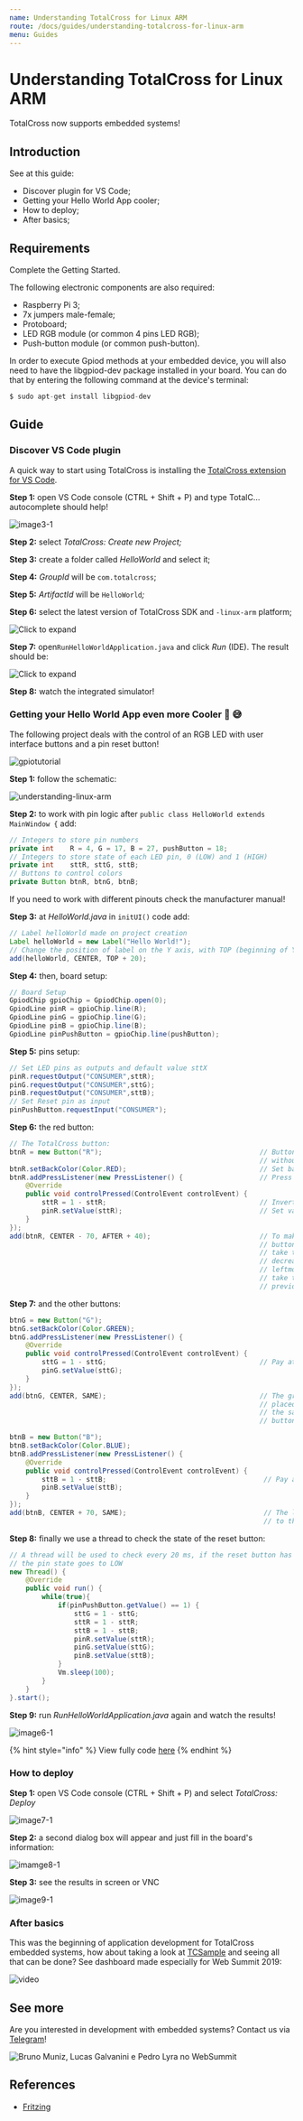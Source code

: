 ```yaml
---
name: Understanding TotalCross for Linux ARM
route: /docs/guides/understanding-totalcross-for-linux-arm
menu: Guides
---
```


# Understanding TotalCross for Linux ARM

TotalCross now supports embedded systems!

## Introduction

See at this guide:

- Discover plugin for VS Code;
- Getting your Hello World App cooler;
- How to deploy;
- After basics;

## Requirements

Complete the Getting Started.

<!-- {% page-ref page="../get-started/" %} -->

The following electronic components are also required:

- Raspberry Pi 3;
- 7x jumpers male-female;
- Protoboard;
- LED RGB module \(or common 4 pins LED RGB\);
- Push-button module \(or common push-button\).

In order to execute Gpiod methods at your embedded device, you will also need to have the libgpiod-dev package installed in your board. You can do that by entering the following command at the device's terminal:

```java
$ sudo apt-get install libgpiod-dev
```

## **Guide**

### Discover VS Code plugin

A quick way to start using TotalCross is installing the [TotalCross extension for VS Code](https://marketplace.visualstudio.com/items?itemName=Italo.totalcross).

**Step 1:** open VS Code console \(CTRL + Shift + P\) and type TotalC… autocomplete should help!

![image3-1](../.gitbook/assets/3-1.gif)

**Step 2:** select _TotalCross: Create new Project;_

**Step 3:** create a folder called _HelloWorld_ and select it;

**Step 4:** _GroupId_ will be `com.totalcross`;

**Step 5:** _ArtifactId_ will be `HelloWorld`_;_

**Step 6:** select the latest version of TotalCross SDK and `-linux-arm` platform;

![Click to expand](../.gitbook/assets/4-1.gif)

**Step 7:** open`RunHelloWorldApplication.java` and click _Run_ \(IDE\). The result should be:

![Click  to expand](../.gitbook/assets/5-1.gif)

**Step 8:** watch the integrated simulator!

### Getting your Hello World App even more Cooler 🥶 😅

The following project deals with the control of an RGB LED with user interface buttons and a pin reset button!

![gpiotutorial](../.gitbook/assets/gpiotutorial.jpg)

**Step 1:** follow the schematic:

![understanding-linux-arm](../.gitbook/assets/understanding_linux_arm.png)

**Step 2:** to work with pin logic after `public class HelloWorld extends MainWindow {` add:

```java
// Integers to store pin numbers
private int    R = 4, G = 17, B = 27, pushButton = 18;
// Integers to store state of each LED pin, 0 (LOW) and 1 (HIGH)
private int    sttR, sttG, sttB;
// Buttons to control colors
private Button btnR, btnG, btnB;
```

<!-- {% hint style="danger" %} -->

If you need to work with different pinouts check the manufacturer manual!

<!-- {% endhint %} -->

**Step 3:** at _HelloWorld.java_ in `initUI()` code add:

```java
// Label helloWorld made on project creation
Label helloWorld = new Label("Hello World!");
// Change the position of label on the Y axis, with TOP (beginning of Y) + a fill of 20
add(helloWorld, CENTER, TOP + 20);
```

**Step 4:** then, board setup:

```java
// Board Setup
GpiodChip gpioChip = GpiodChip.open(0);
GpiodLine pinR = gpioChip.line(R);
GpiodLine pinG = gpioChip.line(G);
GpiodLine pinB = gpioChip.line(B);
GpiodLine pinPushButton = gpioChip.line(pushButton);
```

**Step 5:** pins setup:

```java
// Set LED pins as outputs and default value sttX
pinR.requestOutput("CONSUMER",sttR);
pinG.requestOutput("CONSUMER",sttG);
pinB.requestOutput("CONSUMER",sttB);
// Set Reset pin as input
pinPushButton.requestInput("CONSUMER");
```

**Step 6:** the red button:

```java
// The TotalCross button:
btnR = new Button("R");                                       // Button instantiation
                                                              // without text
btnR.setBackColor(Color.RED);                                 // Set background color (red)
btnR.addPressListener(new PressListener() {                   // Press event listener
    @Override
    public void controlPressed(ControlEvent controlEvent) {
        sttR = 1 - sttR;                                      // Invert pin state
        pinR.setValue(sttR);                                  // Set value (HIGH or LOW)
    }
});
add(btnR, CENTER - 70, AFTER + 40);                           // To make horizontally aligned
                                                              // buttons in the 'RGB' sequence,
                                                              // take the center reference and
                                                              // decrease 70 to place the
                                                              // leftmost R. In the Y axis just
                                                              // take the reference of the
                                                              // previous component and add 40
```

**Step 7:** and the other buttons:

```java
btnG = new Button("G");
btnG.setBackColor(Color.GREEN);
btnG.addPressListener(new PressListener() {
    @Override
    public void controlPressed(ControlEvent controlEvent) {
        sttG = 1 - sttG;                                      // Pay attention to change pin!!!
        pinG.setValue(sttG);
    }
});
add(btnG, CENTER, SAME);                                      // The green button will be
                                                              // placed at the center and in
                                                              // the same line of previous
                                                              // button

btnB = new Button("B");
btnB.setBackColor(Color.BLUE);
btnB.addPressListener(new PressListener() {
    @Override
    public void controlPressed(ControlEvent controlEvent) {
        sttB = 1 - sttB;                                       // Pay attention to change pin!!!
        pinB.setValue(sttB);
    }
});
add(btnB, CENTER + 70, SAME);                                  // The last button will be placed
                                                               // to the right of the center.
```

**Step 8:** finally we use a thread to check the state of the reset button:

```java
// A thread will be used to check every 20 ms, if the reset button has been pressed: if yes then
// the pin state goes to LOW
new Thread() {
    @Override
    public void run() {
        while(true){
            if(pinPushButton.getValue() == 1) {
                sttG = 1 - sttG;
                sttR = 1 - sttR;
                sttB = 1 - sttB;
                pinR.setValue(sttR);
                pinG.setValue(sttG);
                pinB.setValue(sttB);
            }
            Vm.sleep(100);
        }
    }
}.start();
```

**Step 9:** run _RunHelloWorldApplication.java_ again and watch the results!

![image6-1](../.gitbook/assets/6-1.gif)

{% hint style="info" %}
View fully code [here](https://gist.github.com/acmlira/e6c18f0a82688f750c1648af4d101344)
{% endhint %}

### How to deploy

**Step 1:** open VS Code console \(CTRL + Shift + P\) and select _TotalCross: Deploy_

![image7-1](../.gitbook/assets/7-1.gif)

**Step 2:** a second dialog box will appear and just fill in the board's information:

![imamge8-1](../.gitbook/assets/8-1.gif)

**Step 3:** see the results in screen or VNC

![image9-1](../.gitbook/assets/9-1.gif)

### After basics

This was the beginning of application development for TotalCross embedded systems, how about taking a look at [TCSample](https://github.com/TotalCross/TCSample) and seeing all that can be done? See dashboard made especially for Web Summit 2019:

![video](../.gitbook/assets/video.gif)

## See more

Are you interested in development with embedded systems? Contact us via [Telegram](https://t.me/comunidadetotalcross)!

![Bruno Muniz, Lucas Galvanini e Pedro Lyra no WebSummit](../.gitbook/assets/img3-1.jpeg)

## References

- [Fritzing ](https://fritzing.org/home/)
